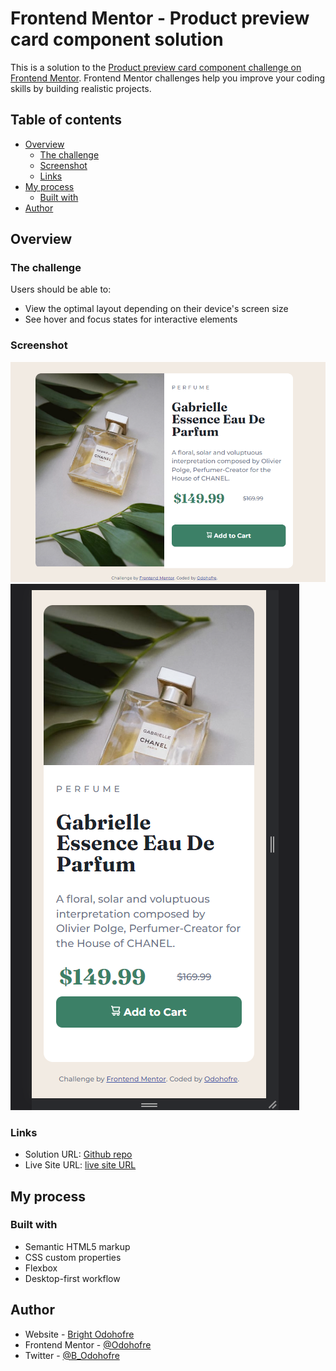 # Frontend Mentor - Product preview card component solution

This is a solution to the [Product preview card component challenge on Frontend Mentor](https://www.frontendmentor.io/challenges/product-preview-card-component-GO7UmttRfa). Frontend Mentor challenges help you improve your coding skills by building realistic projects.  

## Table of contents

- [Overview](#overview)
  - [The challenge](#the-challenge)
  - [Screenshot](#screenshot)
  - [Links](#links)
- [My process](#my-process)
  - [Built with](#built-with)
- [Author](#author)

## Overview

### The challenge

Users should be able to:

- View the optimal layout depending on their device's screen size
- See hover and focus states for interactive elements

### Screenshot

![This is the desktop version](./screenshots/desktop-view.png)
![This is the mobile version](./screenshots/mobile-view.png)

### Links

- Solution URL: [Github repo](https://www.github.com/Odohofre/product-preview-component)
- Live Site URL: [live site URL](https://odohofre.github.io/product-preview-component)

## My process

### Built with

- Semantic HTML5 markup
- CSS custom properties
- Flexbox
- Desktop-first workflow

## Author

- Website - [Bright Odohofre](https://odohofre.github.io)
- Frontend Mentor - [@Odohofre](https://www.frontendmentor.io/profile/yourusername)
- Twitter - [@B_Odohofre](https://www.twitter.com/B_Odohofre)
